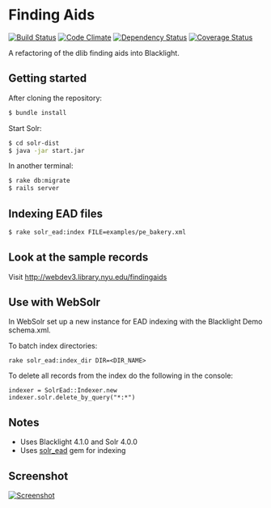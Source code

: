 # Finding Aids

[![Build Status](https://api.travis-ci.org/NYULibraries/findingaids.png)](https://travis-ci.org/NYULibraries/findingaids)
[![Code Climate](https://codeclimate.com/github/NYULibraries/findingaids.png)](https://codeclimate.com/github/NYULibraries/findingaids)
[![Dependency Status](https://gemnasium.com/NYULibraries/findingaids.png)](https://gemnasium.com/NYULibraries/findingaids)
[![Coverage Status](https://coveralls.io/repos/NYULibraries/findingaids/badge.png?branch=master)](https://coveralls.io/r/NYULibraries/findingaids)

A refactoring of the dlib finding aids into Blacklight.

## Getting started

After cloning the repository:

```bash
$ bundle install
```

Start Solr:

```bash
$ cd solr-dist
$ java -jar start.jar
```

In another terminal:

```bash
$ rake db:migrate
$ rails server
```
## Indexing EAD files

```bash
$ rake solr_ead:index FILE=examples/pe_bakery.xml
```

## Look at the sample records

Visit <http://webdev3.library.nyu.edu/findingaids>

## Use with WebSolr

In WebSolr set up a new instance for EAD indexing with the Blacklight Demo schema.xml.

To batch index directories:

    rake solr_ead:index_dir DIR=<DIR_NAME>
    
To delete all records from the index do the following in the console:

    indexer = SolrEad::Indexer.new
    indexer.solr.delete_by_query("*:*")

## Notes

* Uses Blacklight 4.1.0 and Solr 4.0.0
* Uses [solr_ead](https://github.com/awead/solr_ead) gem for indexing

## Screenshot

[![Screenshot](http://i.imgur.com/s2j3Q.png)](http://imgur.com/s2j3Q)
